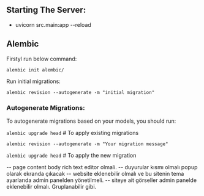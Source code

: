 ## Starting The Server:

- uvicorn src.main:app --reload

## Alembic
Firstyl run below command:

`alembic init alembic/`


Run initial migrations:

`alembic revision --autogenerate -m "initial migration"`

### Autogenerate Migrations: 
To autogenerate migrations based on your models, you should run:

`alembic upgrade head` # To apply existing migrations

`alembic revision --autogenerate -m "Your migration message"`

`alembic upgrade head` # To apply the new migration

-- page content body rich text editor olmali.
-- duyurular kısmı olmalı popup olarak ekranda çıkacak
-- website eklenebilir olmalı ve bu sitenin tema ayarlarıda admin panelden yönetilmeli.
-- siteye ait görseller admin panelde eklenebilir olmalı. Gruplanabilir gibi.